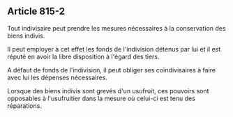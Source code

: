 Article 815-2
----
Tout indivisaire peut prendre les mesures nécessaires à la conservation des
biens indivis.

Il peut employer à cet effet les fonds de l'indivision détenus par lui et il est
réputé en avoir la libre disposition à l'égard des tiers.

A défaut de fonds de l'indivision, il peut obliger ses coïndivisaires à faire
avec lui les dépenses nécessaires.

Lorsque des biens indivis sont grevés d'un usufruit, ces pouvoirs sont
opposables à l'usufruitier dans la mesure où celui-ci est tenu des réparations.
